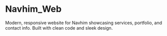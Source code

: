 # Navhim_Web
Modern, responsive website for Navhim showcasing services, portfolio, and contact info. Built with clean code and sleek design.
